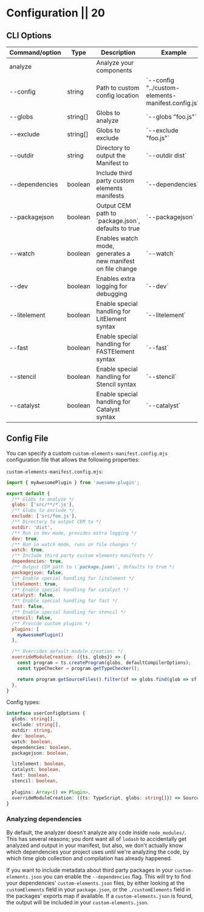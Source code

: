 # Configuration || 20

## CLI Options

| Command/option   | Type       | Description                                                 | Example                                                 |
| ---------------- | ---------- | ----------------------------------------------------------- | ------------------------------------------------------- |
| analyze          |            | Analyze your components                                     |                                                         |
| --config         | string     | Path to custom config location                              | \`--config "../custom-elements-manifest.config.js"\`    |
| --globs          | string[]   | Globs to analyze                                            | \`--globs "foo.js"\`                                    |
| --exclude        | string[]   | Globs to exclude                                            | \`--exclude "foo.js"\`                                  |
| --outdir         | string     | Directory to output the Manifest to                         | \`--outdir dist\`                                       |
| --dependencies   | boolean    | Include third party custom elements manifests               | \`--dependencies\`                                      |
| --packagejson    | boolean    | Output CEM path to \`package.json\`, defaults to true       | \`--packagejson\`                                       |
| --watch          | boolean    | Enables watch mode, generates a new manifest on file change | \`--watch\`                                             |
| --dev            | boolean    | Enables extra logging for debugging                         | \`--dev\`                                               |
| --litelement     | boolean    | Enable special handling for LitElement syntax               | \`--litelement\`                                        |
| --fast           | boolean    | Enable special handling for FASTElement syntax              | \`--fast\`                                              |
| --stencil        | boolean    | Enable special handling for Stencil syntax                  | \`--stencil\`                                           |
| --catalyst       | boolean    | Enable special handling for Catalyst syntax                 | \`--catalyst\`                                          |

## Config File

You can specify a custom `custom-elements-manifest.config.mjs` configuration file that allows the following properties:

`custom-elements-manifest.config.mjs`:
```js
import { myAwesomePlugin } from 'awesome-plugin';

export default {
  /** Globs to analyze */
  globs: ['src/**/*.js'],
  /** Globs to exclude */
  exclude: ['src/foo.js'],
  /** Directory to output CEM to */
  outdir: 'dist',
  /** Run in dev mode, provides extra logging */
  dev: true,
  /** Run in watch mode, runs on file changes */
  watch: true,
  /** Include third party custom elements manifests */
  dependencies: true,
  /** Output CEM path to \`package.json\`, defaults to true */
  packagejson: false,
  /** Enable special handling for litelement */
  litelement: true,
  /** Enable special handling for catalyst */
  catalyst: false,
  /** Enable special handling for fast */
  fast: false,
  /** Enable special handling for stencil */
  stencil: false,
  /** Provide custom plugins */
  plugins: [
    myAwesomePlugin()
  ],

  /** Overrides default module creation: */
  overrideModuleCreation: ({ts, globs}) => {
    const program = ts.createProgram(globs, defaultCompilerOptions);
    const typeChecker = program.getTypeChecker();

    return program.getSourceFiles().filter(sf => globs.find(glob => sf.fileName.includes(glob)));
  },
}
```

Config types:

```ts
interface userConfigOptions {
  globs: string[],
  exclude: string[],
  outdir: string,
  dev: boolean,
  watch: boolean,
  dependencies: boolean,
  packagejson: boolean,

  litelement: boolean,
  catalyst: boolean,
  fast: boolean,
  stencil: boolean,
  
  plugins: Array<() => Plugin>,
  overrideModuleCreation: ({ts: TypeScript, globs: string[]}) => SourceFile[]
}

```

### Analyzing dependencies

By default, the analyzer doesn't analyze any code inside `node_modules/`. This has several reasons; you dont want all of `lodash` to accidentally get analyzed and output in your manifest, but also, we don't actually know which dependencies your project uses _until_ we're analyzing the code, by which time glob collection and compilation has already happened.

If you want to include metadata about third party packages in your `custom-elements.json` you can enable the `--dependencies` flag. This will try to find your dependencies' `custom-elements.json` files, by either looking at the `customElements` field in your `package.json`, or the `./customElements` field in the packages' exports map if available. If a `custom-elements.json` is found, the output will be included in your `custom-elements.json`.

